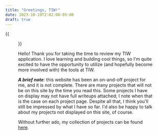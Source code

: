 ```yaml
---
title: "Greetings, TIW!"
date: 2023-10-19T2:02:00-05:00
draft: true
---
```


{{<figure src="/tiw/tiwlogo.png" >}}

Hello! Thank you for taking the time to review my TIW application. I love learning and building cool things, so I'm quite excited to have the opportunity to utilize (and hopefully become more involved with) the tools at TIW.

***A brief note***: this website has been an on-and-off project for me, and it is not complete. There are many projects that will not be on this site by the time you read this. Some projects I have on display may not have full writeups attached; I note when that is the case on each project page. Despite all that, I think you'll still be impressed by what I have so far. I'd also be happy to talk about my projects not displayed on this site, of course.

Without further ado, my collection of projects can be found [here](/projects).
